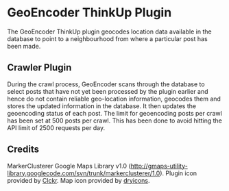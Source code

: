 GeoEncoder ThinkUp Plugin
============================

The GeoEncoder ThinkUp plugin geocodes location data available in the database to point to a neighbourhood from
where a particular post has been made.

Crawler Plugin
--------------
During the crawl process, GeoEncoder scans through the database to select posts that have not yet been processed
by the plugin earlier and hence do not contain reliable geo-location information, geocodes them and stores the
updated information in the database. It then updates the geoencoding status of each post.
The limit for geoencoding posts per crawl has been set at 500 posts per crawl. This has been done to avoid hitting
the API limit of 2500 requests per day.


## Credits
MarkerClusterer Google Maps Library v1.0 (http://gmaps-utility-library.googlecode.com/svn/trunk/markerclusterer/1.0).
Plugin icon provided by [Clckr](http://www.clker.com/clipart-15787.html).
Map icon provided by [dryicons](http://dryicons.com/images/icon_sets/colorful_stickers_part_6_icons_set).